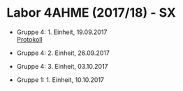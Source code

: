 # Labor 4AHME (2017/18) - SX

* Gruppe 4: 1. Einheit, 19.09.2017  
[Protokoll](github.com/m14-la1-sx/smumam14/Protokoll1.md)
* Gruppe 4: 2. Einheit, 26.09.2017  
* Gruppe 4: 3. Einheit, 03.10.2017

* Gruppe 1: 1. Einheit, 10.10.2017
